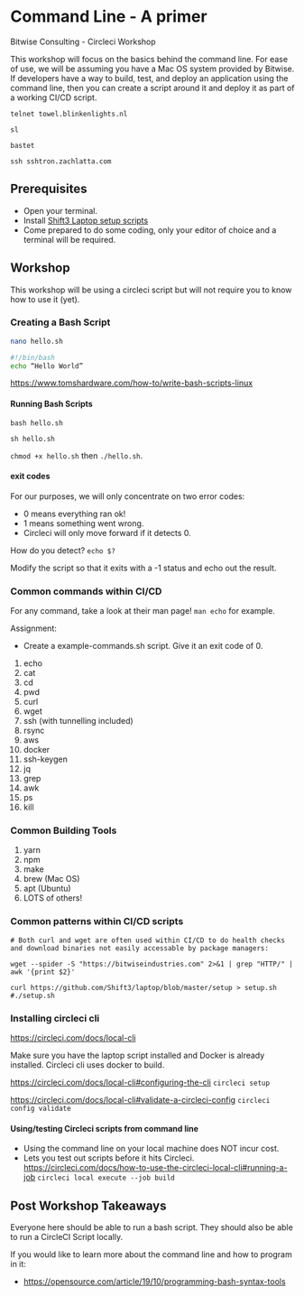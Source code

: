 # Command Line - A primer
Bitwise Consulting - Circleci Workshop

This workshop will focus on the basics behind the command line. For ease of use, we will be assuming you have a Mac OS system provided by Bitwise. If developers have a way to build, test, and deploy an application using the command line, then you can create a script around it and deploy it as part of a working CI/CD script.

`telnet towel.blinkenlights.nl`

`sl`

`bastet`

`ssh sshtron.zachlatta.com`
## Prerequisites
 - Open your terminal.
- Install [Shift3 Laptop setup
scripts](https://github.com/shift3/laptop)
- Come prepared to do some coding, only your editor of choice and a terminal will be required.


## Workshop
This workshop will be using a circleci script but will not require you to know how to use it (yet).

### Creating a Bash Script
```bash
nano hello.sh

#!/bin/bash
echo “Hello World”


```
https://www.tomshardware.com/how-to/write-bash-scripts-linux

#### Running Bash Scripts

`bash hello.sh`

`sh hello.sh`

`chmod +x hello.sh` then `./hello.sh`.

#### exit codes
For our purposes, we will only concentrate on two error codes:
* 0 means everything ran ok!
* 1 means something went wrong.
* Circleci will only move forward if it detects 0.

How do you detect?
`echo $?`

Modify the script so that it exits with a -1 status and echo out the result.


### Common commands within CI/CD

For any command, take a look at their man page!
`man echo` for example.

Assignment:
* Create a example-commands.sh script. Give it an exit code of 0.

1. echo
2. cat
3. cd
4. pwd
5. curl
6. wget
7. ssh (with tunnelling included)
8. rsync
9. aws
10. docker
11. ssh-keygen
12. jq
13. grep
14. awk
15. ps
16. kill

### Common Building Tools
1. yarn
2. npm
3. make
4. brew (Mac OS)
5. apt (Ubuntu)
6. LOTS of others!

### Common patterns within CI/CD scripts
```
# Both curl and wget are often used within CI/CD to do health checks and download binaries not easily accessable by package managers:

wget --spider -S "https://bitwiseindustries.com" 2>&1 | grep "HTTP/" | awk '{print $2}'

curl https://github.com/Shift3/laptop/blob/master/setup > setup.sh
#./setup.sh
```

### Installing circleci cli
https://circleci.com/docs/local-cli

Make sure you have the laptop script installed and Docker is already installed. Circleci cli uses docker to build.

https://circleci.com/docs/local-cli#configuring-the-cli
`circleci setup`

https://circleci.com/docs/local-cli#validate-a-circleci-config
`circleci config validate`

#### Using/testing Circleci scripts from command line
* Using the command line on your local machine does NOT incur cost.
* Lets you test out scripts before it hits Circleci.
https://circleci.com/docs/how-to-use-the-circleci-local-cli#running-a-job
`circleci local execute --job build`


## Post Workshop Takeaways
Everyone here should be able to run a bash script.
They should also be able to run a CircleCI Script locally.

If you would like to learn more about the command line and how to program in it:
* https://opensource.com/article/19/10/programming-bash-syntax-tools
